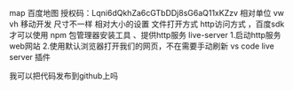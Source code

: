 map 百度地图
授权码：Lqni6dQkhZa6cGTbDDj8sG6aQ11xKZzv
相对单位 vw vh 移动开发 尺寸不一样 相对大小的设置
文件打开方式 http访问方式 ，百度sdk 才可以使用
npm 包管理器安装工具 、提供http服务
live-server
1.启动http服务 web网站
2.使用默认浏览器打开我们的网页，不在需要手动刷新
vs code live server 插件

我可以把代码发布到github上吗 